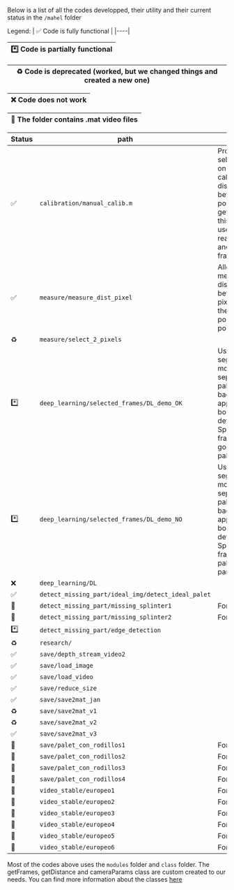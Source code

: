 Below is a list of all the codes developped, their utility and their current status in the ```/mahel``` folder

Legend: 
| :white_check_mark:  Code is fully functional   |
|----|

| :asterisk:   Code is partially functional   |
|----|

| :recycle:  Code is deprecated (worked, but we changed things and created a new one)   |
|----|

| :x:  Code does not work   |
|----|

| :movie_camera:  The folder contains .mat video files   |
|----|

| Status | path | Description |
| ------------- | ------------- | ------------- |
| :white_check_mark: | ```calibration/manual_calib.m``` | Prompts user to select two points on an image and calculates the distance between the two points. Using the getFrames class, this code can be used with the real-time camera and with saved frames |
| :white_check_mark: | ```measure/measure_dist_pixel``` | Allows to measure the distance between two pixels, converting the selected points to 3D points |   
| :recycle: |  ```measure/select_2_pixels``` |  |
| :asterisk: | ```deep_learning/selected_frames/DL_demo_OK``` | Uses the segmentAnything model to separate the pallet from the background and applies two bondingBox detections. Specific for the frame with the good part of the pallet. |
| :asterisk: | ```deep_learning/selected_frames/DL_demo_NO``` | Uses the segmentAnything model to separate the pallet from the background and applies two bondingBox detections. Specific for the frame with the palet missing a part. |
| :x: | ```deep_learning/DL``` |  |
| :white_check_mark:| ```detect_missing_part/ideal_img/detect_ideal_palet``` |  |
| :movie_camera: | ```detect_missing_part/missing_splinter1``` | Format: mahelv2 | 
| :movie_camera: | ```detect_missing_part/missing_splinter2``` | Format: mahelv2 | 
| :asterisk:| ```detect_missing_part/edge_detection``` |  |   
| :recycle: |  ```research/``` |  |
| :white_check_mark: |  ```save/depth_stream_video2``` |  |
| :white_check_mark: |  ```save/load_image``` |  |
| :white_check_mark: |  ```save/load_video``` |  |
| :white_check_mark: |  ```save/reduce_size``` |  |
| :white_check_mark: |  ```save/save2mat_jan``` |  |
| :recycle: |  ```save/save2mat_v1``` |  |
| :recycle: |  ```save/save2mat_v2``` |  |
| :white_check_mark: |  ```save/save2mat_v3``` |  |
| :movie_camera: |  ```save/palet_con_rodillos1``` | Format: mahelv2 |
| :movie_camera: |  ```save/palet_con_rodillos2``` | Format: mahelv2 |
| :movie_camera: |  ```save/palet_con_rodillos3``` | Format: mahelv2 |
| :movie_camera: |  ```save/palet_con_rodillos4``` | Format: mahelv2 |
| :movie_camera: |  ```video_stable/europeo1``` | Format: mahelv3 |
| :movie_camera: |  ```video_stable/europeo2``` | Format: mahelv3 |
| :movie_camera: |  ```video_stable/europeo3``` | Format: mahelv3 |
| :movie_camera: |  ```video_stable/europeo4``` | Format: mahelv3 |
| :movie_camera: |  ```video_stable/europeo5``` | Format: mahelv3 |
| :movie_camera: |  ```video_stable/europeo6``` | Format: mahelv3 |

Most of the codes above uses the ```modules``` folder and ```class``` folder. 
The getFrames, getDistance and cameraParams class are custom created to our needs. 
You can find more information about the classes [here](/class)

